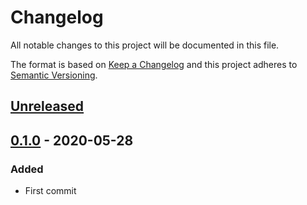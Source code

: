 # Changelog

All notable changes to this project will be documented in this file.

The format is based on [Keep a Changelog](https://keepachangelog.com/en/1.0.0/)
and this project adheres to [Semantic Versioning](https://semver.org/spec/v2.0.0.html).

## [Unreleased]

## [0.1.0] - 2020-05-28
### Added
- First commit

[Unreleased]: https://github.com/rcmachado/changelog-action/0.1.0...HEAD
[0.1.0]: https://github.com/rcmachado/changelog-action/ea130ed729bd25676845d2f63997aa91ca9009ce...0.1.0
